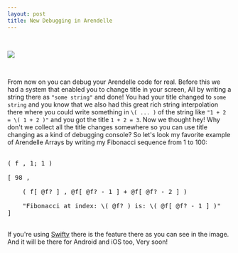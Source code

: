 ```yaml
---
layout: post
title: New Debugging in Arendelle
---
```


<br>

![](http://kary.us/Graphics/Blog/6991.19.01.21/desk.png)

<br>

From now on you can debug your Arendelle code for real. Before this we had a system that enabled you to change title in your screen, All by writing a string there as <code class="arendelle">"some string"</code> and done! You had your title changed to `some string` and you know that we also had this great rich string interpolation there where you could write something in `\( ... )` of the string like <code class="arendelle">"1 + 2 = \\( 1 + 2 )"</code> and you got the title `1 + 2 = 3`. Now we thought hey! Why don't we collect all the title changes somewhere so you can use title changing as a kind of debugging console? So let's look my favorite example of Arendelle Arrays by writing my Fibonacci sequence from 1 to 100:<br><br>


<pre class="arendelle">
( f , 1; 1 )

[ 98 ,

	( f[ @f? ] , @f[ @f? - 1 ] + @f[ @f? - 2 ] )

	"Fibonacci at index: \( @f? ) is: \( @f[ @f? - 1 ] )"
]
</pre>


<br>If you're using [Swifty](https://github.com/arendelle/swifty) there is the feature there as you can see in the image. And it will be there for Android and iOS too, Very soon!